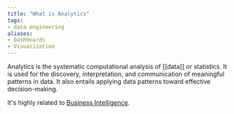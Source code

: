 ```yaml
---
title: "What is Analytics"
tags:
- data engineering
aliases:
- Dashboards
- Visualization
---
```

Analytics is the systematic computational analysis of [[data]] or statistics. It is used for the discovery, interpretation, and communication of meaningful patterns in data. It also entails applying data patterns toward effective decision-making.

It's highly related to [Business Intelligence](term/business%20intelligence.md).